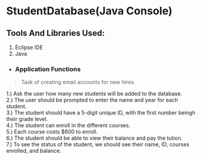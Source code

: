 # StudentDatabase(Java Console)

## Tools And Libraries Used:

1. Eclipse IDE
2. Java

* ### Application Functions
 >Task of creating email accounts for new hires.
 


 
1.) Ask the user how many new students will be added to the database.<br/> 
2.) The user should be prompted to enter the name and year for each student.<br/> 
3.) The student should have a 5-digit unique ID, with the first number beingh their grade level.<br/> 
4.) The student can enroll in the different courses.<br/> 
5.) Each course costs $600 to enroll.<br/> 
6.) The student should be able to view their balance and pay the tution.<br/> 
7.) To see the status of the student, we should see their name, ID, courses enrolled, and balance.<br/> 
